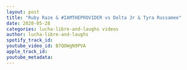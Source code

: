 ```yaml
---
layout: post
title: "Ruby Raze & #IAMTHEPROVIDER vs Delta Jr & Tyra Russamee"
date: 2020-05-28
categories: lucha-libre-and-laughs videos
author: lucha-libre-and-laughs
spotify_track_id: 
youtube_video_id: B7QOWgN9PVA
apple_track_id: 
youtube_metadata: 
---
```

